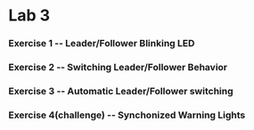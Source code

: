 # Lab 3 
### Exercise 1 -- Leader/Follower Blinking LED

### Exercise 2 -- Switching Leader/Follower Behavior

### Exercise 3 -- Automatic Leader/Follower switching

### Exercise 4(challenge) -- Synchonized Warning Lights
